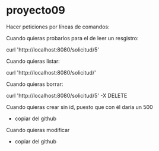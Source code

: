 # proyecto09


Hacer peticiones por líneas de comandos:


Cuando quieras probarlos para el de leer un resgistro:

curl 'http://localhost:8080/solicitud/5' 



Cuando quieras listar:

curl 'http://localhost:8080/solicitud/' 




Cuando quieras borrar:

curl 'http://localhost:8080/solicitud/5' -X DELETE




Cuando quieras crear sin id, puesto que con él daría un 500

* copiar del github



Cuando quieras modificar


* copiar del github




